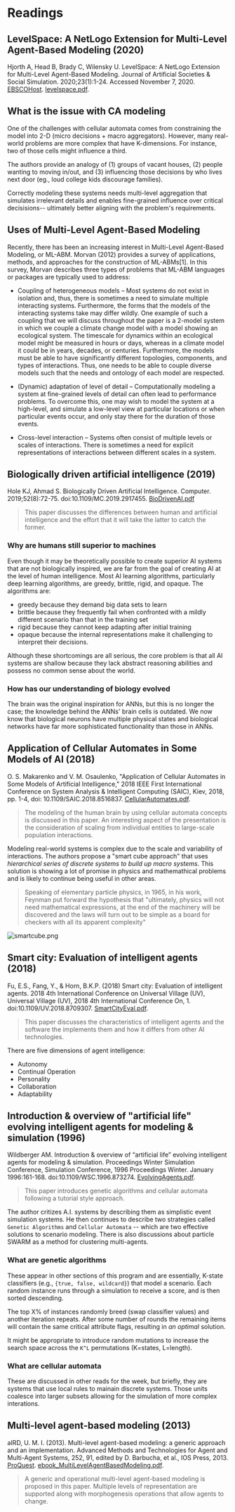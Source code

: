 # Readings

## LevelSpace: A NetLogo Extension for Multi-Level Agent-Based Modeling (2020)

Hjorth A, Head B, Brady C, Wilensky U. LevelSpace: A NetLogo Extension for Multi-Level Agent-Based Modeling. Journal of Artificial Societies & Social Simulation. 2020;23(1):1-24. Accessed November 7, 2020. [EBSCOHost](https://search-ebscohost-com.proxy1.ncu.edu/login.aspx?direct=true&db=edo&AN=142602866&site=eds-live). [levelspace.pdf](levelspace.pdf).

## What is the issue with CA modeling

One of the challenges with cellular automata comes from constraining the model into 2-D (micro decisions + macro aggregators).  However, many real-world problems are more complex that have K-dimensions.  For instance, two of those cells might influence a third.  

The authors provide an analogy of (1) groups of vacant houses, (2) people wanting to moving in/out, and (3) influencing those decisions by who lives next door (eg., loud college kids discourage families).

Correctly modeling these systems needs multi-level aggregation that simulates irrelevant details and enables fine-grained influence over critical decisisions-- ultimately better aligning with the problem's requirements.

## Uses of Multi-Level Agent-Based Modeling

Recently, there has been an increasing interest in Multi-Level Agent-Based Modeling, or ML-ABM. Morvan (2012) provides a survey of applications, methods, and approaches for the construction of ML-ABMs[1]. In this survey, Morvan describes three types of problems that ML-ABM languages or packages are typically used to address:

- Coupling of heterogeneous models – Most systems do not exist in isolation and, thus, there is sometimes a need to simulate multiple interacting systems. Furthermore, the forms that the models of the interacting systems take may differ wildly. One example of such a coupling that we will discuss throughout the paper is a 2-model system in which we couple a climate change model with a model showing an ecological system. The timescale for dynamics within an ecological model might be measured in hours or days, whereas in a climate model it could be in years, decades, or centuries. Furthermore, the models must be able to have significantly different topologies, components, and types of interactions. Thus, one needs to be able to couple diverse models such that the needs and ontology of each model are respected.

- (Dynamic) adaptation of level of detail – Computationally modeling a system at fine-grained levels of detail can often lead to performance problems. To overcome this, one may wish to model the system at a high-level, and simulate a low-level view at particular locations or when particular events occur, and only stay there for the duration of those events.

- Cross-level interaction – Systems often consist of multiple levels or scales of interactions. There is sometimes a need for explicit representations of interactions between different scales in a system.

## Biologically driven artificial intelligence (2019)

Hole KJ, Ahmad S. Biologically Driven Artificial Intelligence. Computer. 2019;52(8):72-75. doi:10.1109/MC.2019.2917455. [BioDrivenAI.pdf](BioDrivenAI.pdf)

> This paper discusses the differences between human and artificial intelligence and the effort that it will take the latter to catch the former.

### Why are humans still superior to machines

Even though it may be theoretically possible to create superior AI systems that are not biologically inspired, we are far from the goal of creating AI at the level of human intelligence. Most AI learning algorithms, particularly deep learning algorithms, are greedy, brittle, rigid, and opaque. The algorithms are:

- greedy because they demand big data sets to learn
- brittle because they frequently fail when confronted with a mildly different scenario than that in the training set
- rigid because they cannot keep adapting after initial training
- opaque because the internal representations make it challenging to interpret their decisions.

Although these shortcomings are all serious, the core problem is that all AI systems are shallow because they lack abstract reasoning abilities and possess no common sense about the world.

### How has our understanding of biology evolved

The brain was the original inspiration for ANNs, but this is no longer the case; the knowledge behind the ANNs' brain cells is outdated. We now know that biological neurons have multiple physical states and biological networks have far more sophisticated functionality than those in ANNs.

## Application of Cellular Automates in Some Models of AI (2018)

O. S. Makarenko and V. M. Osaulenko, "Application of Cellular Automates in Some Models of Artificial Intelligence," 2018 IEEE First International Conference on System Analysis & Intelligent Computing (SAIC), Kiev, 2018, pp. 1-4, doi: 10.1109/SAIC.2018.8516837. [CellularAutomates.pdf](CellularAutomates.pdf).

> The modeling of the human brain by using cellular automata concepts is discussed in this paper. An interesting aspect of the presentation is the consideration of scaling from individual entities to large-scale population interactions.

Modeling real-world systems is complex due to the scale and variability of interactions.  The authors propose a "smart cube approach" that uses _hierarchical series of discrete systems to build up macro systems_.  This solution is showing a lot of promise in physics and mathemathical problems and is likely to continue being useful in other areas.

> Speaking of elementary particle physics, in 1965, in his work, Feynman put forward the hypothesis that "ultimately, physics will not need mathematical expressions, at the end of the machinery will be discovered and the laws will turn out to be simple as a board for checkers with all its apparent complexity"

![smartcube.png](smartcube.png)

## Smart city: Evaluation of intelligent agents (2018)

Fu, E.S., Fang, Y., & Horn, B.K.P. (2018) Smart city: Evaluation of intelligent agents. 2018 4th International Conference on Universal Village (UV), Universal Village (UV), 2018 4th International Conference On, 1. doi:10.1109/UV.2018.8709307. [SmartCityEval.pdf](SmartCityEval.pdf).

> This paper discusses the characteristics of intelligent agents and the software the implements them and how it differs from other AI technologies.

There are five dimensions of agent intelligence:

- Autonomy
- Continual Operation
- Personality
- Collaboration
- Adaptability

## Introduction & overview of "artificial life" evolving intelligent agents for modeling & simulation (1996)

Wildberger AM. Introduction & overview of “artificial life” evolving intelligent agents for modeling & simulation. Proceedings Winter Simulation Conference, Simulation Conference, 1996 Proceedings Winter. January 1996:161-168. doi:10.1109/WSC.1996.873274. [EvolvingAgents.pdf](EvolvingAgents.pdf).

> This paper introduces genetic algorithms and cellular automata following a tutorial style approach.

The author critizes A.I. systems by describing them as simplistic event simulation systems.  He then continues to describe two strategies called `Genetic Algorithms` and `Cellular Automata` -- which are two effective solutions to scenario modeling.  There is also discussions about particle SWARM as a method for clustering multi-agents.

### What are genetic algorithms

These appear in other sections of this program and are essentially, K-state classifiers (e.g., `{true, false, wildcard}`) that model a scenario.  Each random instance runs through a simulation to receive a score, and is then sorted descending.

The top X% of instances randomly breed (swap classifier values) and another iteration repeats.  After some number of rounds the remaining items will contain the same critical attribute flags, resulting in _an optimal_ solution.  

It might be appropriate to introduce random mutations to increase the search space across the `K^L` permutations (K=states, L=length).

### What are cellular automata

These are discussed in other reads for the week, but briefly, they are systems that use local rules to mainain discrete systems.  Those units coalesce into larger subsets allowing for the simulation of more complex interations.

## Multi-level agent-based modeling (2013)

aIRD, U. M. I. (2013). Multi-level agent-based modeling: a generic approach and an implementation. Advanced Methods and Technologies for Agent and Multi-Agent Systems, 252, 91, edited by D. Barbucha, et al., IOS Press, 2013. [ProQuest](https://ebookcentral.proquest.com/lib/ncent-ebooks/detail.action?docID=1441798#?). [ebook_MultiLevelAgentBasedModeling.pdf](ebook_MultiLevelAgentBasedModeling.pdf).

> A generic and operational multi-level agent-based modeling is proposed in this paper. Multiple levels of representation are supported along with morphogenesis operations that allow agents to change.
